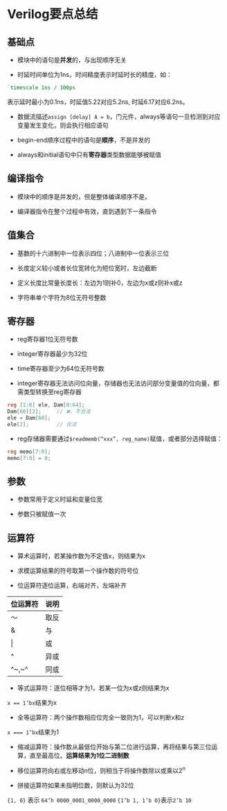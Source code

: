 # Verilog要点总结

## 基础点

- 模块中的语句是**并发**的，与出现顺序无关

- 时延时间单位为1ns，时间精度表示时延时长的精度，如：

```Verilog
`timescale 1ns / 100ps
```

表示延时最小为0.1ns，时延值5.22对应5.2ns, 时延6.17对应6.2ns。

- 数据流描述`assign [delay] A = b`，门元件，always等语句一旦检测到对应变量发生变化，则会执行相应语句

- begin-end顺序过程中的语句是**顺序**，不是并发的

- always和initial语句中只有**寄存器**类型数据能够被赋值

## 编译指令

- 模块中的顺序是并发的，但是整体编译顺序不是。

- 编译器指令在整个过程中有效，直到遇到下一条指令

## 值集合

- 基数的十六进制中一位表示四位；八进制中一位表示三位

- 长度定义较小或者长位宽转化为短位宽时，左边截断

- 定义长度比常量长度长：左边为1则补0，左边为x或z则补x或z

- 字符串单个字符为8位无符号整数

## 寄存器

- reg寄存器1位无符号数

- integer寄存器最少为32位

- time寄存器至少为64位无符号数

- integer寄存器无法访问位向量，存储器也无法访问部分变量值的位向量，都需类型转换至reg寄存器

```Verilog
reg [1:8] ele, Dam[0:64];
Dam[60][2];		// ❌，不合法
ele = Dam[60];
ele[2];			// 合法
```

- reg存储器需要通过`$readmemb(“xxx”, reg_name)`赋值，或者部分选择赋值：

```Verilog
reg memo[7:0];
memo[7:0] = 0;
```

## 参数

- 参数常用于定义时延和变量位宽

- 参数只被赋值一次

## 运算符

- 算术运算时，若某操作数为不定值x，则结果为x

- 求模运算结果的符号取第一个操作数的符号位

- 位运算符逐位运算，右端对齐，左端补齐

|位运算符|说明|
|-|-|
|～|取反|
|&|与|
|\||或|
|^|异或|
|\^~,\~^|同或|

- 等式运算符：逐位相等才为1，若某一位为x或z则结果为x

`x == 1’bx`结果为x

- 全等运算符：两个操作数相应位完全一致则为1，可以判断x和z

`x === 1’bx`结果为1

- 缩减运算符：操作数从最低位开始与第二位进行运算，再将结果与第三位运算，直至最高位。**运算结果为1位二进制数**

- 移位运算符向右或左移动n位，则相当于将操作数除以或乘以$2^n$

- 拼接运算符如果未指明位数，则默认为32位

`{1, 0}` 表示 `64’h 0000_0001_0000_0000`
`{1’b 1, 1’b 0}`表示`2’b 10`
